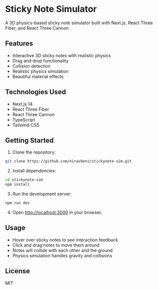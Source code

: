 # Sticky Note Simulator

A 3D physics-based sticky note simulator built with Next.js, React Three Fiber, and React Three Cannon.

## Features

- Interactive 3D sticky notes with realistic physics
- Drag and drop functionality
- Collision detection
- Realistic physics simulation
- Beautiful material effects

## Technologies Used

- Next.js 14
- React Three Fiber
- React Three Cannon
- TypeScript
- Tailwind CSS

## Getting Started

1. Clone the repository:
```bash
git clone https://github.com/niravbeni/stickynote-sim.git
```

2. Install dependencies:
```bash
cd stickynote-sim
npm install
```

3. Run the development server:
```bash
npm run dev
```

4. Open [http://localhost:3000](http://localhost:3000) in your browser.

## Usage

- Hover over sticky notes to see interaction feedback
- Click and drag notes to move them around
- Notes will collide with each other and the ground
- Physics simulation handles gravity and collisions

## License

MIT 